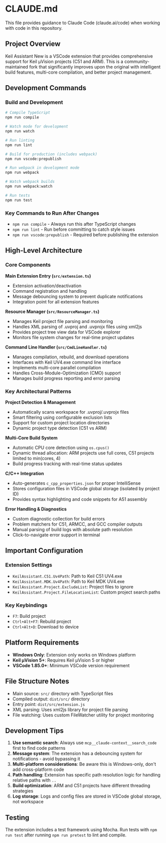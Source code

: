 # CLAUDE.md

This file provides guidance to Claude Code (claude.ai/code) when working with code in this repository.

## Project Overview

Keil Assistant New is a VSCode extension that provides comprehensive support for Keil µVision projects (C51 and ARM). This is a community-maintained fork that significantly improves upon the original with intelligent build features, multi-core compilation, and better project management.

## Development Commands

### Build and Development
```bash
# Compile TypeScript
npm run compile

# Watch mode for development
npm run watch

# Run linting
npm run lint

# Build for production (includes webpack)
npm run vscode:prepublish

# Run webpack in development mode
npm run webpack

# Watch webpack builds
npm run webpack:watch

# Run tests
npm run test
```

### Key Commands to Run After Changes
- `npm run compile` - Always run this after TypeScript changes
- `npm run lint` - Run before committing to catch style issues
- `npm run vscode:prepublish` - Required before publishing the extension

## High-Level Architecture

### Core Components

**Main Extension Entry (`src/extension.ts`)**
- Extension activation/deactivation
- Command registration and handling
- Message debouncing system to prevent duplicate notifications
- Integration point for all extension features

**Resource Manager (`src/ResourceManager.ts`)**
- Manages Keil project file parsing and monitoring
- Handles XML parsing of .uvproj and .uvprojx files using xml2js
- Provides project tree view data for VSCode explorer
- Monitors file system changes for real-time project updates

**Command Line Handler (`src/CmdLineHandler.ts`)**  
- Manages compilation, rebuild, and download operations
- Interfaces with Keil UV4.exe command line interface
- Implements multi-core parallel compilation
- Handles Cross-Module-Optimization (CMO) support
- Manages build progress reporting and error parsing

### Key Architectural Patterns

**Project Detection & Management**
- Automatically scans workspace for .uvproj/.uvprojx files
- Smart filtering using configurable exclusion lists
- Support for custom project location directories
- Dynamic project type detection (C51 vs ARM)

**Multi-Core Build System**
- Automatic CPU core detection using `os.cpus()`
- Dynamic thread allocation: ARM projects use full cores, C51 projects limited to min(cores, 4)
- Build progress tracking with real-time status updates

**C/C++ Integration** 
- Auto-generates `c_cpp_properties.json` for proper IntelliSense
- Stores configuration files in VSCode global storage (isolated by project ID)
- Provides syntax highlighting and code snippets for A51 assembly

**Error Handling & Diagnostics**
- Custom diagnostic collection for build errors
- Problem matchers for C51, ARMCC, and GCC compiler outputs
- Manual parsing of build logs with absolute path resolution
- Click-to-navigate error support in terminal

## Important Configuration

### Extension Settings
- `KeilAssistant.C51.Uv4Path`: Path to Keil C51 UV4.exe
- `KeilAssistant.MDK.Uv4Path`: Path to Keil MDK UV4.exe  
- `KeilAssistant.Project.ExcludeList`: Project files to ignore
- `KeilAssistant.Project.FileLocationList`: Custom project search paths

### Key Keybindings
- `F7`: Build project
- `Ctrl+Alt+F7`: Rebuild project
- `Ctrl+Alt+D`: Download to device

## Platform Requirements

- **Windows Only**: Extension only works on Windows platform
- **Keil µVision 5+**: Requires Keil µVision 5 or higher
- **VSCode 1.85.0+**: Minimum VSCode version requirement

## File Structure Notes

- Main source: `src/` directory with TypeScript files
- Compiled output: `dist/src/` directory
- Entry point: `dist/src/extension.js`
- XML parsing: Uses xml2js library for project file parsing
- File watching: Uses custom FileWatcher utility for project monitoring

## Development Tips

1. **Use semantic search**: Always use `mcp__claude-context__search_code` first to find code patterns
2. **Message system**: The extension has a debouncing system for notifications - avoid bypassing it
3. **Multi-platform considerations**: Be aware this is Windows-only, don't add cross-platform code
4. **Path handling**: Extension has specific path resolution logic for handling relative paths with `..`
5. **Build optimization**: ARM and C51 projects have different threading strategies
6. **Log storage**: Logs and config files are stored in VSCode global storage, not workspace

## Testing

The extension includes a test framework using Mocha. Run tests with `npm run test` after running `npm run pretest` to lint and compile.